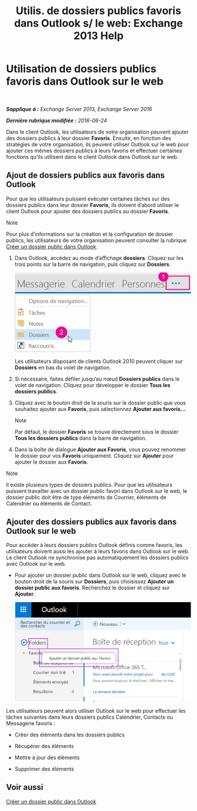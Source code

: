 ﻿---
title: 'Utilis. de dossiers publics favoris dans Outlook s/ le web: Exchange 2013 Help'
TOCTitle: Utilisation de dossiers publics favoris dans Outlook sur le web
ms:assetid: f6f1db72-4465-4eb8-b525-ac2c1fa10a69
ms:mtpsurl: https://technet.microsoft.com/fr-fr/library/Dn948177(v=EXCHG.150)
ms:contentKeyID: 65207679
ms.date: 04/24/2018
mtps_version: v=EXCHG.150
ms.translationtype: HT
---

# Utilisation de dossiers publics favoris dans Outlook sur le web

 

_**Sapplique à :** Exchange Server 2013, Exchange Server 2016_

_**Dernière rubrique modifiée :** 2016-06-24_

Dans le client Outlook, les utilisateurs de votre organisation peuvent ajouter des dossiers publics à leur dossier **Favoris**. Ensuite, en fonction des stratégies de votre organisation, ils peuvent utiliser Outlook sur le web pour ajouter ces mêmes dossiers publics à leurs favoris et effectuer certaines fonctions qu’ils utilisent dans le client Outlook dans Outlook sur le web.

## Ajout de dossiers publics aux favoris dans Outlook

Pour que les utilisateurs puissent exécuter certaines tâches sur des dossiers publics dans leur dossier **Favoris**, ils doivent d’abord utiliser le client Outlook pour ajouter des dossiers publics au dossier **Favoris**.

> [!NOTE]
> Pour plus d’informations sur la création et la configuration de dossier publics, les utilisateurs de votre organisation peuvent consulter la rubrique <a href="https://support.office.com/fr-fr/article/create-a-public-folder-in-outlook-d5981360-28d3-4c8f-a373-c98ae570420a?ui=en-us%26rs=en-us%26ad=us">Créer un dossier public dans Outlook</a>.


1.  Dans Outlook, accédez au mode d’affichage **dossiers**. Cliquez sur les trois points sur la barre de navigation, puis cliquez sur **Dossiers**.
    
    ![Points de suspension dans la barre de navigation Outlook 2013](images/Dn948177.7a949ccd-f0e0-4d20-aa4d-f97ae5c6fdff(EXCHG.150).png "Points de suspension dans la barre de navigation Outlook 2013")  
    ![Menu de la barre de navigation Outlook 2013 pour accéder aux dossiers](images/Dn948177.aaedd8fa-8a30-4e96-b4de-9625cd62e2b9(EXCHG.150).png "Menu de la barre de navigation Outlook 2013 pour accéder aux dossiers")  
    
    Les utilisateurs disposant de clients Outlook 2010 peuvent cliquer sur **Dossiers** en bas du volet de navigation.

2.  Si nécessaire, faites défiler jusqu’au nœud **Dossiers publics** dans le volet de navigation. Cliquez pour développer le dossier **Tous les dossiers publics**.

3.  Cliquez avec le bouton droit de la souris sur le dossier public que vous souhaitez ajouter aux **Favoris**, puis sélectionnez **Ajouter aux favoris...**
    
    > [!NOTE]
    > Par défaut, le dossier <strong>Favoris</strong> se trouve directement sous le dossier <strong>Tous les dossiers publics</strong> dans la barre de navigation.


4.  Dans la boîte de dialogue **Ajouter aux Favoris**, vous pouvez renommer le dossier pour vos **Favoris** uniquement. Cliquez sur **Ajouter** pour ajouter le dossier aux **Favoris**.

> [!NOTE]
> Il existe plusieurs types de dossiers publics. Pour que les utilisateurs puissent travailler avec un dossier public favori dans Outlook sur le web, le dossier public doit être de type éléments de Courrier, éléments de Calendrier ou éléments de Contact.


## Ajouter des dossiers publics aux favoris dans Outlook sur le web

Pour accéder à leurs dossiers publics Outlook définis comme favoris, les utilisateurs doivent aussi les ajouter à leurs favoris dans Outlook sur le web. Le client Outlook ne synchronise pas automatiquement les dossiers publics avec Outlook sur le web.

  - Pour ajouter un dossier public dans Outlook sur le web, cliquez avec le bouton droit de la souris sur **Dossiers**, puis choisissez **Ajouter un dossier public aux favoris**. Recherchez le dossier et cliquez sur **Ajouter**.
    
    ![Ajouter un dossier public aux Favoris](images/Dn948177.dc2af75b-d1c3-4024-8759-00558799d34a(EXCHG.150).png "Ajouter un dossier public aux Favoris")  

Les utilisateurs peuvent alors utiliser Outlook sur le web pour effectuer les tâches suivantes dans leurs dossiers publics Calendrier, Contacts ou Messagerie favoris :

  - Créer des éléments dans les dossiers publics

  - Récupérer des éléments

  - Mettre à jour des éléments

  - Supprimer des éléments

## Voir aussi


[Créer un dossier public dans Outlook](https://support.office.com/fr-fr/article/create-a-public-folder-in-outlook-d5981360-28d3-4c8f-a373-c98ae570420a?ui=en-us%26rs=en-us%26ad=us)

